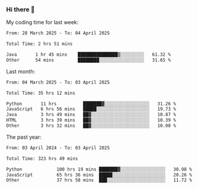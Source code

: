 ### Hi there 👋

My coding time for last week:

<!--START_SECTION:week-->

```txt
From: 28 March 2025 - To: 04 April 2025

Total Time: 2 hrs 51 mins

Java       1 hr 45 mins    ███████████████▒░░░░░░░░░   61.32 %
Other      54 mins         ████████░░░░░░░░░░░░░░░░░   31.65 %
```

<!--END_SECTION:week-->

Last month:

<!--START_SECTION:month-->

```txt
From: 04 March 2025 - To: 03 April 2025

Total Time: 35 hrs 12 mins

Python       11 hrs          ███████▓░░░░░░░░░░░░░░░░░   31.26 %
JavaScript   6 hrs 56 mins   █████░░░░░░░░░░░░░░░░░░░░   19.73 %
Java         3 hrs 49 mins   ██▓░░░░░░░░░░░░░░░░░░░░░░   10.87 %
HTML         3 hrs 39 mins   ██▓░░░░░░░░░░░░░░░░░░░░░░   10.39 %
Other        3 hrs 32 mins   ██▓░░░░░░░░░░░░░░░░░░░░░░   10.08 %
```

<!--END_SECTION:month-->

The past year:

<!--START_SECTION:year-->

```txt
From: 03 April 2024 - To: 03 April 2025

Total Time: 323 hrs 49 mins

Python             100 hrs 19 mins ███████▓░░░░░░░░░░░░░░░░░   30.98 %
JavaScript         65 hrs 36 mins  █████░░░░░░░░░░░░░░░░░░░░   20.26 %
Other              37 hrs 58 mins  ███░░░░░░░░░░░░░░░░░░░░░░   11.72 %
```

<!--END_SECTION:year-->
